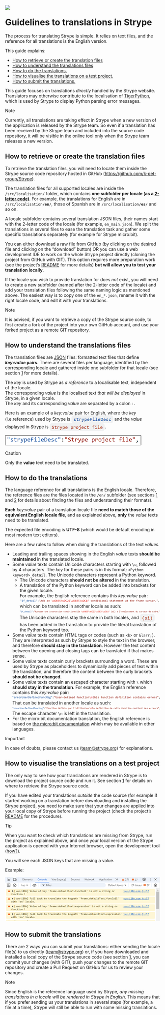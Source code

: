 <img src="../../public/favicon.png" width="64" align="left">

# Guidelines to translations in Strype

The process for translating Strype is simple. It relies on text files, and the reference for all translations is the English version.

This guide explains:

-   [How to retrieve or create the translation files](#how-to-retrieve-or-create-the-translation-filess)
-   [How to understand the translations files](#how-to-understand-the-translations-files)
-   [How to do the translations.](#how-to-do-the-translations)
-   [How to visualise the translations on a test project.](#how-to-visualise-the-translations-on-a-test-project)
-   [How to submit the translations.](#how-to-submit-the-translations)

This guide focuses on translations *directly* handled by the Strype website. Translators may otherwise contribute to the localisation of <a href="https://github.com/Tobias-Kohn/TigerPython-Parser" target="_blank">TigerPython</a>, which is used by Strype to display Python parsing error messages.

>[!NOTE]
>Currently, all translations are taking effect in Strype when a new version of the application is released by the Strype team. So even if a translation has been received by the Strype team and included into the source code repository, it will be visible in the online tool only when the Strype team releases a new version.

## How to retrieve or create the translation files

To retrieve the translation files, you will need to locate them inside the Strype source code repository hosted in GitHub (<a href="https://github.com/k-pet-group/Strype" target="_blank">https://github.com/k-pet-group/Strype</a>).

The translation files for all supported locales are inside the `/src/localisation/` folder, which contains **one subfolder per locale (as a <a href="https://en.wikipedia.org/wiki/List_of_ISO_639_language_codes" target="_blank">2-letter code</a>)**. For example, the translations for English are in <code>/src/localisation/**en**/</code>, those of Spanish are in <code>/src/localisation/**es**/</code> and so on.

A locale subfolder contains several translation JSON files, their names start with the 2-letter code of the locale (for example, `en_main.json`). We split the translations in several files to ease the translation task and gather some specific translations separately (for example for Strype micro:bit).

You can either download a raw file from GitHub (by clicking on the desired file and clicking on the “download” button) OR you can use a web development IDE to work on the whole Strype project directly (cloning the project from GitHub with GIT). This option requires more preparation work (see the project’s <a href="../../README.md" target="_blank">README</a> for more details) **but will allow you to test your translation locally**.

If the locale you wish to provide translation for does *not* exist, you will need to create a new subfolder (named after the 2-letter code of the locale) and add your translation files following the same naming logic as mentioned above. The easiest way is to copy one of the `en_*.json`, rename it with the right locale code, and edit it with your translations.

>[!NOTE]
>It is advised, if you want to retrieve a copy of the Strype source code, to first create a fork of the project into your own GitHub account, and use your forked project as a remote GIT repository.

## How to understand the translations files

The translation files are <a href="https://en.wikipedia.org/wiki/JSON" target="_blank">JSON</a> files: formatted text files that define **_key_:_value_ pairs**. There are several files per language, identified by the corresponding locale and gathered inside one subfolder for that locale (see section [1](#how-to-retrieve-or-create-the-translation-files) for more details).

The *key* is used by Strype as *a reference* to a localisable text, independent of the locale.  
The corresponding *value* is the localised text *that will be displayed* in Strype, in a given locale.  
The *key* and its corresponding *value* are separated by a colon `:`.

Here is an example of a *key:value* pair for English, where the *key* (i.e.reference) used by Strype is <img src="./img/bluecode-strypeFileDesc.png" alt="strypeFileDesc" align="center" width="136"> and the *value* displayed in Strype is <img src="./img/redcode-Strype project file.png" alt="text"  align="center" width="179">.

<img src="./img/translations_KVP_example.png">

>[!CAUTION]
>Only the **value** text need to be translated.</span>

## How to do the translations

The language reference for all translations is the English locale. Therefore, the reference files are the files located in the `/en/` subfolder (see sections [1](#how-to-retrieve-or-create-the-translation-files) and [2](#how-to-understand-the-translations-files) for details about finding the files and understanding their formats).

**Each** *key:value* pair of a translation locale file **need to match those of the equivalent English locale file**, and as explained above, **only** the *value* texts need to be translated.

The expected file encoding is **UTF-8** (which would be default encoding in most modern text editors).

Here are a few rules to follow when doing the translations of the text *values*.

- Leading and trailing spaces showing in the English *value* texts **should be maintained** in the translated locale.
- Some *value* texts contain Unicode characters starting with `\u`, followed by 4 characters. The *key* for these pairs is in this format: `<Python keyword>_detail`. The Unicode characters represent a Python keyword.
  - The Unicode characters **should not be altered** in the translation.
  - A translation of the Python keyword can be added into brackets for the given locale.<br>For example, the English reference contains this *key:value* pair:<br><img src="./img/translations_unicodechars_example.png"><br>which can be translated in another locale as such:<br><img src="./img/translations_unicodechars_example2.png"><br>The Unicode characters stay the same in both locales, and <img src="./img/redcode-(si).png" alt="(si)" align="center" width="48"> has been added in the translation to provide the literal translation of the Python keyword too.
- Some *value* texts contain HTML tags or codes (such as `<b>` or `&larr;`). They are interpreted as such by Strype to style the text in the browser, and therefore **should stay in the translation**. However the text content between the opening and closing tags can be translated if that makes sense.
- Some *value* texts contain curly brackets surrounding a word. These are used by Strype as placeholders to dynamically add pieces of text within the translation, and therefore the content between the curly brackets **should not be changed**.
- Some *value* texts contain an escaped character starting with `\` which **should stay in the translation**. 
For example, the English reference contains this *key:value* pair:<br><img src="./img/translations_escapechars_example.png"><br>That can be translated in another locale as such:<br><img src="./img/translations_escapechars_example2.png"><br>The escape character `\n` is left in the translation.
- For the micro:bit documentation translation, the English reference is based on <a href="https://microbit-micropython.readthedocs.io" target="_blank">the micro:bit documentation</a> which may be available in other languages.

>[!IMPORTANT]
>In case of doubts, please contact us ([team@strype.org](mailto:team@strype.org)) for explanations.

## How to visualise the translations on a test project

The only way to see how your translations are rendered in Strype is to download the project source code and run it. See section [1](#how-to-retrieve-or-create-the-translation-files) for details on where to retrieve the Strype source code.   
  
If you have edited your translations *outside* the code source (for example if started working on a translation before downloading and installing the Strype project), you need to make sure that your changes are applied into your local copy of Strype before running the project (check the project’s <a href="../../README.md" target="_target">README</a> for the procedure).

>[!TIP]
>When you want to check which translations are missing from Strype, run the project as explained above, and once your local version of the Strype application is opened with your Internet browser, open the development tool (<a href="https://jeffrey1183.gitbooks.io/intro-to-programming/content/front-end-development/what-is-javascript/4developer-tools-on-different-browsers.html" target="_blank">how?</a>).

You will see each JSON keys that are missing a value.

Example:

<img src="./img/translations_missingKVP_devtools.png">

## How to submit the translations

There are 2 ways you can submit your translations: either sending the locale file(s) to us directly ([team@strype.org](mailto:team@strype.org)) or, if you have downloaded and installed a local copy of the Strype source code (see section [1](#how-to-retrieve-or-create-the-translation-files), you can commit your changes (with GIT), push your changes to the remote GIT repository and create a Pull Request on GitHub for us to review your changes.

>[!NOTE]
>Since English is the reference language used by Strype, *any missing translations in a locale will be rendered in Strype in English*. This means that if you prefer sending us your translations in several steps (for example, a file at a time), Strype will still be able to run with some missing translations.
